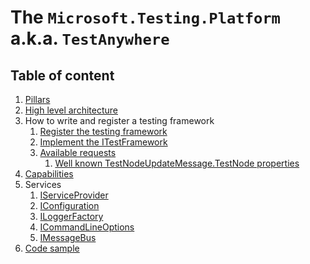 # The `Microsoft.Testing.Platform` a.k.a. `TestAnywhere`

## Table of content

1. [Pillars](pillars.md)
1. [High level architecture](architecture.md)
1. How to write and register a testing framework
    1. [Register the testing framework](registertestframework.md)
    1. [Implement the ITestFramework](itestframework.md)
    1. [Available requests](irequest.md)
        1. [Well known TestNodeUpdateMessage.TestNode properties](testnodeupdatemessage.md)
1. [Capabilities](capabilities.md)
1. Services
    1. [IServiceProvider](iserviceprovider.md)
    1. [IConfiguration](configuration.md)
    1. [ILoggerFactory](iloggerfactory.md)
    1. [ICommandLineOptions](icommandlineoptions.md)
    1. [IMessageBus](imessagebus.md)
1. [Code sample](codesample.md)
